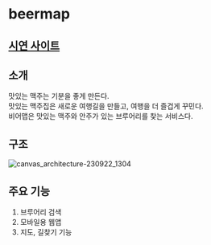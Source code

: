 # beermap
 
## [시연 사이트](https://beermap.vercel.app/)

## 소개

맛있는 맥주는 기분을 좋게 만든다.  
맛있는 맥주집은 새로운 여행길을 만들고, 여행을 더 즐겁게 꾸민다.  
비어맵은 맛있는 맥주와 안주가 있는 브루어리를 찾는 서비스다.  

## 구조

![canvas_architecture-230922_1304](https://github.com/hamelln/beermap-client/assets/39308313/14c94e85-3419-4f66-b44c-2e5512cf0be7)

## 주요 기능

1. 브루어리 검색
2. 모바일용 웹앱
3. 지도, 길찾기 기능

